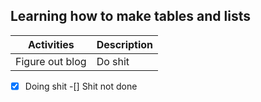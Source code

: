 Learning how to make tables and lists
---------------------------

Activities | Description
-------------|------------- 
Figure out blog | Do shit


-[x] Doing shit
-[] Shit not done
